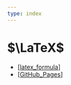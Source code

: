 ```yaml
---
type: index
---
```


# $\LaTeX$

- [[latex_formula]]
- [[GitHub_Pages]]

[//begin]: # "Autogenerated link references for markdown compatibility"
[latex_formula]: latex_formula.md "$\LaTeX$ Formula"
[GitHub_Pages]: GitHub_Pages.md "$\LaTeX$ on GitHub Pages"
[//end]: # "Autogenerated link references"
